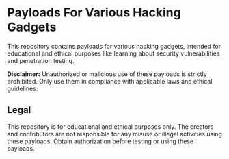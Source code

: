 # Payloads For Various Hacking Gadgets

This repository contains payloads for various hacking gadgets, intended for educational and ethical purposes like learning about security vulnerabilities and penetration testing.

**Disclaimer:** Unauthorized or malicious use of these payloads is strictly prohibited. Only use them in compliance with applicable laws and ethical guidelines.

## Legal

This repository is for educational and ethical purposes only. The creators and contributors are not responsible for any misuse or illegal activities using these payloads. Obtain authorization before testing or using these payloads.
